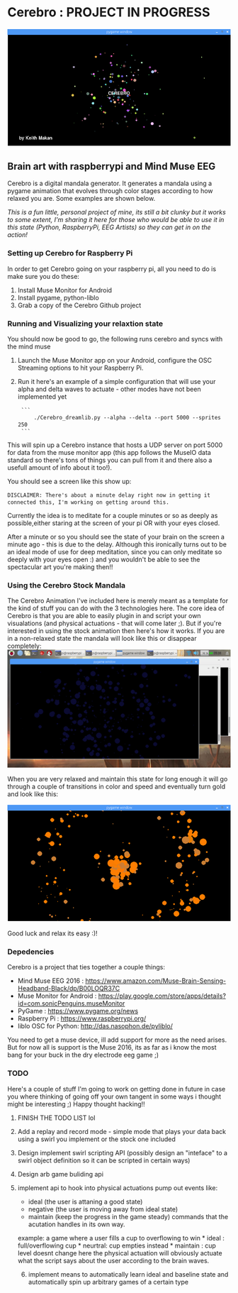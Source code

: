 # Cerebro : PROJECT IN PROGRESS
![alt text](https://raw.githubusercontent.com/k3170makan/Cerebro/master/loading_screen2.png "loading screen")

## Brain art with raspberrypi and Mind Muse EEG
Cerebro is a digital mandala generator. It generates a mandala using
a pygame animation that evolves through color stages according to how relaxed you are. Some examples are shown below.

*This is a fun little, personal project of mine, its still a bit
clunky but it works to some extent, I'm sharing it here for those 
who would be able to use it in this state (Python, RaspberryPi, 
EEG Artists) so they can get in on the action!*


### Setting up Cerebro for Raspberry Pi
In order to get Cerebro going on your raspberry pi, all you need to do is
make sure you do these:

1. Install Muse Monitor for Android
2. Install pygame, python-liblo
3. Grab a copy of the Cerebro Github project

### Running and Visualizing your relaxtion state
You should now be good to go, the following runs cerebro and syncs with
the mind muse
1. Launch the Muse Monitor app on your Android, configure the OSC Streaming options to hit your Raspberry Pi.
2. Run it here's an example of a simple configuration that will use your alpha and delta waves to actuate - other modes have not been implemented yet

		```
			./Cerebro_dreamlib.py --alpha --delta --port 5000 --sprites 250
		```
This will spin up a Cerebro instance that hosts a UDP server on
port 5000 for data from the muse monitor app (this app follows the
MuseIO data standard so there's tons of things you can pull from it
and there also a usefull amount of info about it too!). 

You should see a screen like this show up:
	 	
	DISCLAIMER: There's about a minute delay right now in getting it connected this, I'm working on getting around this.

Currently the idea is to meditate for a couple minutes or so as deeply as possible,either staring at the screen of your pi OR with your eyes closed.

After a minute or so you should see the state of your brain on the
screen a minute ago - this is due to the delay. Although this ironically
turns out to be an ideal mode of use for deep meditation, since you can
only meditate so deeply with your eyes open :) and you wouldn't be able
to see the spectacular art you're making then!!

### Using the Cerebro Stock Mandala

The Cerebro Animation I've included here is merely meant as a template
for the kind of stuff you can do with the 3 technologies here. The core
idea of Cerebro is that you are able to easily plugin in and script your
own visualations (and physical actuations - that will come later ;). But
 if you're interested in using the stock animation then here's how it works.
If you are in a non-relaxed state the mandala will look like this or disappear completely:
![alt text](https://raw.githubusercontent.com/k3170makan/Cerebro/master/low_alpha.png "low alpha")

When you are very relaxed and maintain this state for long enough it will
go through a couple of transitions in color and speed and eventually 
turn gold and look like this:

![alt text](https://raw.githubusercontent.com/k3170makan/Cerebro/master/high_alpha.png "high alpha")

Good luck and relax its easy :)!

### Depedencies
Cerebro is a project that ties together a couple things:
* Mind Muse EEG 2016 : https://www.amazon.com/Muse-Brain-Sensing-Headband-Black/dp/B00LOQR37C
* Muse Monitor for Android : https://play.google.com/store/apps/details?id=com.sonicPenguins.museMonitor
* PyGame :  https://www.pygame.org/news
* Raspberry Pi : https://www.raspberrypi.org/
* liblo OSC for Python: http://das.nasophon.de/pyliblo/

You need to get a muse device, ill add support for more as the need arises. But for now all is support is the Muse 2016, its as far as i know the most
bang for your buck in the dry electrode eeg game ;)

### TODO
Here's a couple of stuff I'm going to work on getting done in future in
case you where thinking of going off your own tangent in some ways i 
thought might be interesting ;) Happy thought hacking!!

1. FINISH THE TODO LIST lol
2. Add a replay and record mode - simple mode that plays your data back
		using a swirl you implement or the stock one included
3. Design implement swirl scripting API (possibly design an "inteface" to a swirl object definition so it can be scripted in certain ways)
4. Design arb game buliding api
5. implement api to hook into physical actuations pump out events like:
	* ideal (the user is attaning a good state)
	* negative (the user is moving away from ideal state)
	* maintain (keep the progress in the game steady) commands that the acutation handles in its own way. 
	
	example: a game where a user fills a cup to overflowing to win
			* ideal : full/overflowing cup
			* neurtral: cup empties instead
			* maintain : cup level doesnt change 
	here the physical actuation will obviously actuate what the script says
	about the user according to the brain waves.

	6. implement means to automatically learn ideal and baseline state
		and automatically spin up arbitrary games of a certain type

